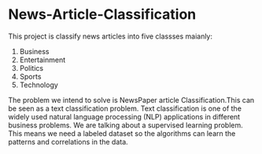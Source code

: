 # News-Article-Classification

This project is classify news articles into five classses maianly:
1. Business
2. Entertainment
3. Politics
4. Sports
5. Technology

The problem we intend to solve is NewsPaper article Classification.This can be seen as a text classification problem. Text classification is one of the widely used natural language processing (NLP) applications in different business problems. We are talking about a supervised learning problem. This means we need a labeled dataset so the algorithms can learn the patterns and correlations in the data.
